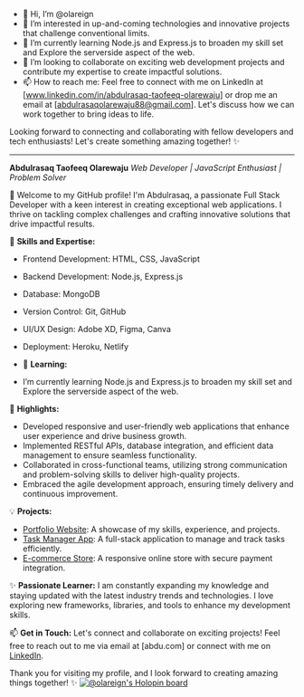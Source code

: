 - 👋 Hi, I’m @olareign
- 👀 I’m interested in up-and-coming technologies and innovative projects that challenge conventional limits.
- 🌱 I’m currently learning Node.js and Express.js to broaden my skill set and Explore the serverside aspect of the web.
- 💞️ I’m looking to collaborate on exciting web development projects and contribute my expertise to create impactful solutions.
- 📫 How to reach me: Feel free to connect with me on LinkedIn at [www.linkedin.com/in/abdulrasaq-taofeeq-olarewaju] or drop me an email at [abdulrasaqolarewaju88@gmail.com]. Let's discuss how we can work together to bring ideas to life.

Looking forward to connecting and collaborating with fellow developers and tech enthusiasts! Let's create something amazing together! ✨
****************************************************************************************************************************************************************
**Abdulrasaq Taofeeq Olarewaju**
*Web Developer | JavaScript Enthusiast | Problem Solver*

👋 Welcome to my GitHub profile! I'm Abdulrasaq, a passionate Full Stack Developer with a keen interest in creating exceptional web applications. I thrive on tackling complex challenges and crafting innovative solutions that drive impactful results.

🚀 **Skills and Expertise:**
- Frontend Development: HTML, CSS, JavaScript
- Backend Development: Node.js, Express.js
- Database: MongoDB
- Version Control: Git, GitHub
- UI/UX Design: Adobe XD, Figma, Canva
- Deployment: Heroku, Netlify
  
- 🌱 **Learning:**
- I’m currently learning Node.js and Express.js to broaden my skill set and Explore the serverside aspect of the web.
  
🌟 **Highlights:**
- Developed responsive and user-friendly web applications that enhance user experience and drive business growth.
- Implemented RESTful APIs, database integration, and efficient data management to ensure seamless functionality.
- Collaborated in cross-functional teams, utilizing strong communication and problem-solving skills to deliver high-quality projects.
- Embraced the agile development approach, ensuring timely delivery and continuous improvement.

💡 **Projects:**
- [Portfolio Website](https:*****//example.com): A showcase of my skills, experience, and projects.
- [Task Manager App](https:******//example.com): A full-stack application to manage and track tasks efficiently.
- [E-commerce Store](https:******//example.com): A responsive online store with secure payment integration.

✨ **Passionate Learner:**
I am constantly expanding my knowledge and staying updated with the latest industry trends and technologies. I love exploring new frameworks, libraries, and tools to enhance my development skills.

📫 **Get in Touch:**
Let's connect and collaborate on exciting projects! Feel free to reach out to me via email at [abdu.com] or connect with me on [LinkedIn](https://www.linkedin.com/in/abdulrasaq-taofeeq-olarewaju).

Thank you for visiting my profile, and I look forward to creating amazing things together! ✨
[![@olareign's Holopin board](https://holopin.me/olareign)](https://holopin.io/@olareign)
